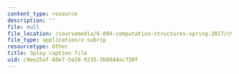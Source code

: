```yaml
---
content_type: resource
description: ''
file: null
file_location: /coursemedia/6-004-computation-structures-spring-2017/c9ee25af88e75e2892355b6844ac720f_ISaYWm8T8n4.vtt
file_type: application/x-subrip
resourcetype: Other
title: 3play caption file
uid: c9ee25af-88e7-5e28-9235-5b6844ac720f
---
```

